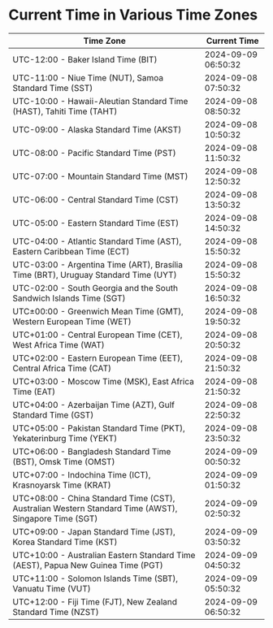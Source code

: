 # Current Time in Various Time Zones

| Time Zone | Current Time |
|-----------|--------------|
| UTC-12:00 - Baker Island Time (BIT) | 2024-09-09 06:50:32 |
| UTC-11:00 - Niue Time (NUT), Samoa Standard Time (SST) | 2024-09-08 07:50:32 |
| UTC-10:00 - Hawaii-Aleutian Standard Time (HAST), Tahiti Time (TAHT) | 2024-09-08 08:50:32 |
| UTC-09:00 - Alaska Standard Time (AKST) | 2024-09-08 10:50:32 |
| UTC-08:00 - Pacific Standard Time (PST) | 2024-09-08 11:50:32 |
| UTC-07:00 - Mountain Standard Time (MST) | 2024-09-08 12:50:32 |
| UTC-06:00 - Central Standard Time (CST) | 2024-09-08 13:50:32 |
| UTC-05:00 - Eastern Standard Time (EST) | 2024-09-08 14:50:32 |
| UTC-04:00 - Atlantic Standard Time (AST), Eastern Caribbean Time (ECT) | 2024-09-08 15:50:32 |
| UTC-03:00 - Argentina Time (ART), Brasília Time (BRT), Uruguay Standard Time (UYT) | 2024-09-08 15:50:32 |
| UTC-02:00 - South Georgia and the South Sandwich Islands Time (SGT) | 2024-09-08 16:50:32 |
| UTC±00:00 - Greenwich Mean Time (GMT), Western European Time (WET) | 2024-09-08 19:50:32 |
| UTC+01:00 - Central European Time (CET), West Africa Time (WAT) | 2024-09-08 20:50:32 |
| UTC+02:00 - Eastern European Time (EET), Central Africa Time (CAT) | 2024-09-08 21:50:32 |
| UTC+03:00 - Moscow Time (MSK), East Africa Time (EAT) | 2024-09-08 21:50:32 |
| UTC+04:00 - Azerbaijan Time (AZT), Gulf Standard Time (GST) | 2024-09-08 22:50:32 |
| UTC+05:00 - Pakistan Standard Time (PKT), Yekaterinburg Time (YEKT) | 2024-09-08 23:50:32 |
| UTC+06:00 - Bangladesh Standard Time (BST), Omsk Time (OMST) | 2024-09-09 00:50:32 |
| UTC+07:00 - Indochina Time (ICT), Krasnoyarsk Time (KRAT) | 2024-09-09 01:50:32 |
| UTC+08:00 - China Standard Time (CST), Australian Western Standard Time (AWST), Singapore Time (SGT) | 2024-09-09 02:50:32 |
| UTC+09:00 - Japan Standard Time (JST), Korea Standard Time (KST) | 2024-09-09 03:50:32 |
| UTC+10:00 - Australian Eastern Standard Time (AEST), Papua New Guinea Time (PGT) | 2024-09-09 04:50:32 |
| UTC+11:00 - Solomon Islands Time (SBT), Vanuatu Time (VUT) | 2024-09-09 05:50:32 |
| UTC+12:00 - Fiji Time (FJT), New Zealand Standard Time (NZST) | 2024-09-09 06:50:32 |
